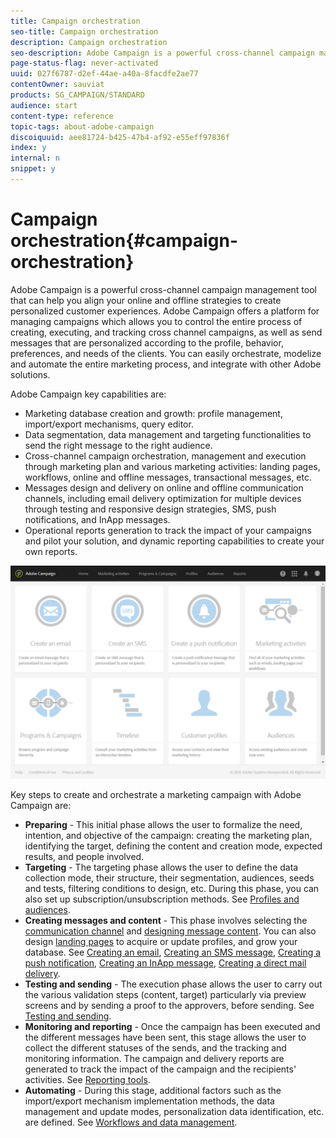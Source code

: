 ```yaml
---
title: Campaign orchestration
seo-title: Campaign orchestration
description: Campaign orchestration
seo-description: Adobe Campaign is a powerful cross-channel campaign management tool that can help you align your online and offline strategies to create personalized customer experiences.
page-status-flag: never-activated
uuid: 027f6787-d2ef-44ae-a40a-8facdfe2ae77
contentOwner: sauviat
products: SG_CAMPAIGN/STANDARD
audience: start
content-type: reference
topic-tags: about-adobe-campaign
discoiquuid: aee81724-b425-47b4-af92-e55eff97836f
index: y
internal: n
snippet: y
---
```


# Campaign orchestration{#campaign-orchestration}

Adobe Campaign is a powerful cross-channel campaign management tool that can help you align your online and offline strategies to create personalized customer experiences. Adobe Campaign offers a platform for managing campaigns which allows you to control the entire process of creating, executing, and tracking cross channel campaigns, as well as send messages that are personalized according to the profile, behavior, preferences, and needs of the clients. You can easily orchestrate, modelize and automate the entire marketing process, and integrate with other Adobe solutions.

Adobe Campaign key capabilities are:

* Marketing database creation and growth: profile management, import/export mechanisms, query editor.
* Data segmentation, data management and targeting functionalities to send the right message to the right audience.
* Cross-channel campaign orchestration, management and execution through marketing plan and various marketing activities: landing pages, workflows, online and offline messages, transactional messages, etc.
* Messages design and delivery on online and offline communication channels, including email delivery optimization for multiple devices through testing and responsive design strategies, SMS, push notifications, and InApp messages. 
* Operational reports generation to track the impact of your campaigns and pilot your solution, and dynamic reporting capabilities to create your own reports.

![](assets/overview_home_page.png)

Key steps to create and orchestrate a marketing campaign with Adobe Campaign are:

* **Preparing** - This initial phase allows the user to formalize the need, intention, and objective of the campaign: creating the marketing plan, identifying the target, defining the content and creation mode, expected results, and people involved.
* **Targeting** - The targeting phase allows the user to define the data collection mode, their structure, their segmentation, audiences, seeds and tests, filtering conditions to design, etc. During this phase, you can also set up subscription/unsubscription methods. See [Profiles and audiences](../../audiences/using/about-profiles.md).
* **Creating messages and content** - This phase involves selecting the [communication channel](../../channels/using/discovering-communication-channels.md) and [designing message content](../../designing/using/designing-content-in-adobe-campaign.md). You can also design [landing pages](../../designing/using/about-landing-page-content-design.md) to acquire or update profiles, and grow your database. See [Creating an email](../../channels/using/creating-an-email.md), [Creating an SMS message](../../channels/using/creating-an-sms-message.md), [Creating a push notification](../../channels/using/preparing-and-sending-a-push-notification.md), [Creating an InApp message](../../channels/using/about-in-app-messaging.md), [Creating a direct mail delivery](../../channels/using/creating-the-direct-mail.md).
* **Testing and sending** - The execution phase allows the user to carry out the various validation steps (content, target) particularly via preview screens and by sending a proof to the approvers, before sending. See [Testing and sending](../../sending/using/about-sending-messages-with-campaign.md).
* **Monitoring and reporting** - Once the campaign has been executed and the different messages have been sent, this stage allows the user to collect the different statuses of the sends, and the tracking and monitoring information. The campaign and delivery reports are generated to track the impact of the campaign and the recipients' activities. See [Reporting tools](../../reporting/using/about-dynamic-reports.md).
* **Automating** - During this stage, additional factors such as the import/export mechanism implementation methods, the data management and update modes, personalization data identification, etc. are defined. See [Workflows and data management](../../automating/using/workflow-data-and-processes.md).

